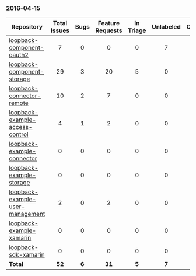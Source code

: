 ### 2016-04-15

Repository|Total Issues|Bugs|Feature Requests|In Triage|Unlabeled|Other
---|:-:|:-:|:-:|:-:|:-:|:-:
[loopback-component-oauth2](https://github.com/strongloop/loopback-component-oauth2)|7|0|0|0|7|0
[loopback-component-storage](https://github.com/strongloop/loopback-component-storage)|29|3|20|5|0|1
[loopback-connector-remote](https://github.com/strongloop/loopback-connector-remote)|10|2|7|0|0|1
[loopback-example-access-control](https://github.com/strongloop/loopback-example-access-control)|4|1|2|0|0|1
[loopback-example-connector](https://github.com/strongloop/loopback-example-connector)|0|0|0|0|0|0
[loopback-example-storage](https://github.com/strongloop/loopback-example-storage)|0|0|0|0|0|0
[loopback-example-user-management](https://github.com/strongloop/loopback-example-user-management)|2|0|2|0|0|0
[loopback-example-xamarin](https://github.com/strongloop/loopback-example-xamarin)|0|0|0|0|0|0
[loopback-sdk-xamarin](https://github.com/strongloop/loopback-sdk-xamarin)|0|0|0|0|0|0
**Total**|**52**|**6**|**31**|**5**|**7**|**3**